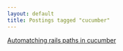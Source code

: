 ```yaml
---
layout: default
title: Postings tagged "cucumber"
---
```

[Automatching rails paths in cucumber](http://janesconference.github.com/KievII/2009/05/automatching-rails-paths-in-cucumber)<br />
